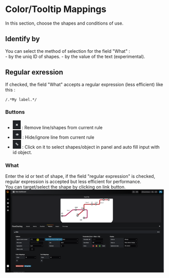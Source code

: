 # Color/Tooltip Mappings
In this section, choose the shapes and conditions of use.

## Identify by
You can select the method of selection for the field "What" :    
    - by the uniq ID of shapes.
    - by the value of the text (experimental).

## Regular exression
If checked, the field "What" accepts a regular expression (less efficient) like this :
```
/.*My label.*/
```

### Buttons
  - ![remove](images/fa-remove.png) : Remove line/shapes from current rule
  - ![hide](images/fa-hide.png) : Hide/ignore line from current rule
  - ![link](images/fa-link.png) : Click on it to select shapes/object in panel and auto fill input with id object.

### What
Enter the id or text of shape, if the field "regular expression" is checked, regular expression is accepted but less efficient for performance.  
You can target/select the shape by clicking on link button.  
![images/fc_subway_example.png](images/fc_subway_example.png)